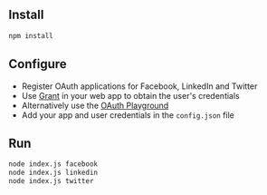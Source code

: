 
## Install

```bash
npm install
```

## Configure

- Register OAuth applications for Facebook, LinkedIn and Twitter
- Use [Grant][grant] in your web app to obtain the user's credentials
- Alternatively use the [OAuth Playground][grant-oauth]
- Add your app and user credentials in the `config.json` file


## Run

```bash
node index.js facebook
node index.js linkedin
node index.js twitter
```


  [grant]: https://github.com/simov/grant
  [grant-oauth]: https://grant-oauth.herokuapp.com/
